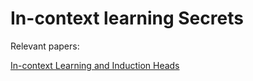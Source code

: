 # In-context learning Secrets

Relevant papers:

[In-context Learning and Induction Heads](https://transformer-circuits.pub/2022/in-context-learning-and-induction-heads/index.html)
